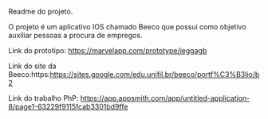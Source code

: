 Readme do projeto.

O projeto é um aplicativo IOS chamado Beeco que possui como objetivo auxiliar pessoas a procura de empregos.

Link do prototipo: https://marvelapp.com/prototype/ieggagb

Link do site da Beeco:https:https://sites.google.com/edu.unifil.br/beeco/portf%C3%B3lio/b2

Link do trabalho PhP: https://app.appsmith.com/app/untitled-application-8/page1-63229f9115fcab3301bd9ffe
